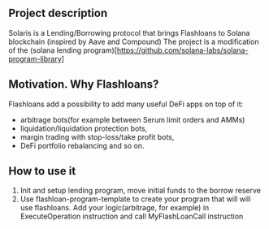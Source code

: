 ## Project description
Solaris is a Lending/Borrowing protocol that brings Flashloans to Solana blockchain (inspired by Aave and Compound)
The project is a modification of the (solana lending program)[https://github.com/solana-labs/solana-program-library]

## Motivation. Why Flashloans?
Flashloans add a possibility to add many useful DeFi apps on top of it: 
- arbitrage bots(for example between Serum limit orders and AMMs)
- liquidation/liquidation protection bots, 
- margin trading with stop-loss/take profit bots, 
- DeFi portfolio rebalancing and so on.

## How to use it
1. Init and setup lending program, move initial funds to the borrow reserve
2. Use flashloan-program-template to create your program that will will use flashloans. Add your logic(arbitrage, for example) in ExecuteOperation instruction and call MyFlashLoanCall instruction